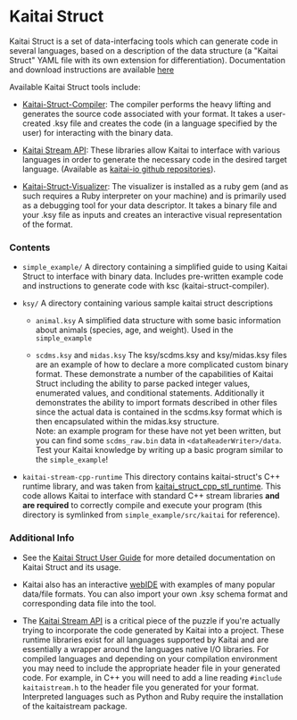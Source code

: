 # Kaitai Struct

Kaitai Struct is a set of data-interfacing tools which can generate code in several languages, based on a description of the data structure (a "Kaitai Struct" YAML file with its own extension for differentiation). Documentation and download instructions are available [here](http://kaitai.io)

Available Kaitai Struct tools include:

* [Kaitai-Struct-Compiler](http://kaitai.io/#download): The compiler performs the heavy lifting and generates the source code associated with your format. It takes a user-created  .ksy file and creates the code (in a language specified by the user) for interacting with the binary data.

* [Kaitai Stream API](http://doc.kaitai.io/stream_api.html): These libraries allow Kaitai to interface with various languages in order to generate the necessary code in the desired target language. (Available as [kaitai-io github repositories](https://github.com/kaitai-io?utf8=✓&q=runtime)).

* [Kaitai-Struct-Visualizer](https://github.com/kaitai-io/kaitai_struct_visualizer): The visualizer is installed as a ruby gem (and as such requires a Ruby interpreter on your machine) and is primarily used as a debugging tool for your data descriptor. It takes a binary file and your .ksy file as inputs and creates an interactive visual representation of the format.

### Contents

* `simple_example/`
  A directory containing a simplified guide to using Kaitai Struct to interface with binary data. Includes pre-written example code and instructions to generate code with ksc (kaitai-struct-compiler).

* `ksy/`
  A directory containing various sample kaitai struct descriptions

  - `animal.ksy`
  A simplified data structure with some basic information about animals (species, age, and weight). Used in the `simple_example` 

  - `scdms.ksy` and `midas.ksy`
  The ksy/scdms.ksy and ksy/midas.ksy files are an example of how to declare a more complicated custom binary format. These demonstrate a number of the capabilities of Kaitai Struct including the ability to parse packed integer values, enumerated values, and conditional statements. Additionally it demonstrates the ability to import formats described in other files since the actual data is contained in the scdms.ksy format which is then encapsulated within the midas.ksy structure.  
 Note: an example program for these have not yet been written, but you can find some `scdms_raw.bin` data in `<dataReaderWriter>/data`. Test your Kaitai knowledge by writing up a basic program similar to the `simple_example`!

* `kaitai-stream-cpp-runtime`
  This directory contains kaitai-struct's C++ runtime library, and was taken from [kaitai_struct_cpp_stl_runtime](https://github.com/kaitai-io/kaitai_struct_cpp_stl_runtime/tree/72dd2d44b53d35b8c7b493c9000d315eb6f9ff1d). This code allows Kaitai to interface with standard C++ stream libraries **and are required** to correctly compile and execute your program (this directory is symlinked from `simple_example/src/kaitai` for reference).


### Additional Info

  * See the [Kaitai Struct User Guide](https://doc.kaitai.io/user_guide.html) for more detailed documentation on Kaitai Struct and its usage.

  * Kaitai also has an interactive [webIDE](https://ide.kaitai.io/) with examples of many popular data/file formats. You can also import your own .ksy schema format and corresponding data file into the tool.

  * The [Kaitai Stream API](http://doc.kaitai.io/stream_api.html) is a critical piece of the puzzle if you're actually trying to incorporate the code generated by Kaitai into a project. These runtime libraries exist for all languages supported by Kaitai and are essentially a wrapper around the languages native I/O libraries. For compiled languages and depending on your compilation environment you may need to include the appropriate header file in your generated code. For example, in C++ you will need to add a line reading `#include kaitaistream.h` to the header file you generated for your format. Interpreted languages such as Python and Ruby require the installation of the kaitaistream package.
